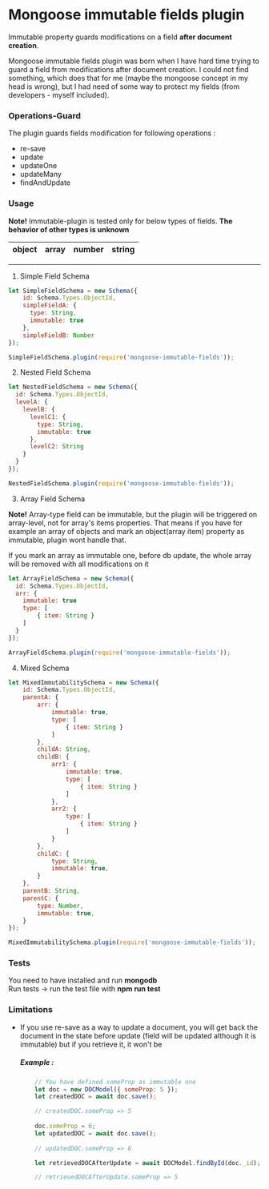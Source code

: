 # Mongoose immutable fields plugin

Immutable property guards modifications on a field **after document creation**.

Mongoose immutable fields plugin was born when I have hard time trying to guard a field from modifications after document creation.
I could not find something, which does that for me (maybe the mongoose concept in my head is wrong), but I had need of some way to 
protect my fields (from developers - myself included).

### Operations-Guard
The plugin guards fields modification for following operations :
* re-save
* update
* updateOne
* updateMany
* findAndUpdate

### Usage

**Note!** Immutable-plugin is tested only for below types of fields. **The behavior of other types is unknown**


| object | array | number | string |
| ------ | :---: | :----: | -----: |

---

1. Simple Field Schema

```javascript
let SimpleFieldSchema = new Schema({
    id: Schema.Types.ObjectId,
    simpleFieldA: {
      type: String,
      immutable: true
    },
    simpleFieldB: Number
});

SimpleFieldSchema.plugin(require('mongoose-immutable-fields'));
```  

2. Nested Field Schema

```javascript
let NestedFieldSchema = new Schema({
  id: Schema.Types.ObjectId,
  levelA: {
    levelB: {
      levelC1: {
        type: String,
        immutable: true
      },
      levelC2: String
  	}
  }
});

NestedFieldSchema.plugin(require('mongoose-immutable-fields'));
```

3. Array Field Schema

**Note!**  Array-type field can be immutable, but the plugin will be triggered on array-level, not for array's items properties.
That means if you have for example an array of objects and mark an object(array item) property as immutable, plugin wont handle that. 

If you mark an array as immutable one, before db update, the whole array will be removed with all modifications on it

```javascript
let ArrayFieldSchema = new Schema({
  id: Schema.Types.ObjectId,
  arr: {
    immutable: true
    type: [
    	{ item: String }
    ]
  }
});

ArrayFieldSchema.plugin(require('mongoose-immutable-fields'));
```

4. Mixed Schema 
```javascript
let MixedImmutabilitySchema = new Schema({
    id: Schema.Types.ObjectId,
    parentA: {
        arr: {
            immutable: true,
            type: [
                { item: String }
            ]
        },
        childA: String,
        childB: {
            arr1: {
                immutable: true,
                type: [
                    { item: String }
                ]
            },
            arr2: {
                type: [
                    { item: String }
                ]
            }
        },
        childC: {
            type: String,
            immutable: true,
        }
    },
    parentB: String,
    parentC: {
        type: Number,
        immutable: true,
    }
});

MixedImmutabilitySchema.plugin(require('mongoose-immutable-fields'));
```



### Tests
You need to have installed and run **mongodb**  
Run tests -> run the test file with **npm run test**

### Limitations

   * If you use re-save as a way to update a document, you will get back the document in the state before update (field will be updated although it is immutable) but if you retrieve it, it won't be
       
       ##### Example :
       	```javascript  
            // You have defined someProp as immutable one
            let doc = new DOCModel({ someProp: 5 });
            let createdDOC = await doc.save();

            // createdDOC.someProp => 5
            
            doc.someProp = 6;
            let updatedDOC = await doc.save();
            
            // updatedDOC.someProp => 6

            let retrievedDOCAfterUpdate = await DOCModel.findById(doc._id);

            // retrievedDOCAfterUpdate.someProp => 5
        ```
            
